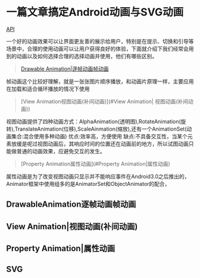# 一篇文章搞定Android动画与SVG动画

[API](https://developer.android.com/reference/android/view/animation/Animation.html)

一个好的动画效果可以让界面更友善的展示给用户，特别是在提示、切换和引导等场景中，合理的使用动画可以让用户获得良好的体验，下面就介绍下我们经常会用到的动画以及如何选择合理的选择动画并使用，他们有哪些区别。

> [Drawable Animation|逐帧动画帧动画](#DrawableAnimation逐帧动画帧动画)

帧动画这个比较好理解，就是一张张图片顺序播放，和动画片原理一样，主要应用在加载和适合循环播放的情况下使用

> [View Animation视图动画(补间动画)](#View Animation| 视图动画(补间动画))

视图动画提供了四种动画方式：AlphaAnimation(透明图),RotateAnimation(旋转),TranslateAnimation(位移),ScaleAinmation(缩放),还有一个AnimationSet(动画集合:混合使用多种动画)
优点:效率高，方便使用
缺点:不具备交互性，当某个元素放缓是呢过视图动画后，其响应时间的位置还在动画前的地方，所以试图动画只能做普通的动画效果，应避免交互的发生。

> [Property Animation属性动画](#Property Animation|属性动画)

属性动画是为了改变视图动画只显示并不能响应事件在Android3.0之后推出的，Animator框架中使用组多的是AnimatorSet和ObjectAnimator的配合，


## DrawableAnimation逐帧动画帧动画

## View Animation|视图动画(补间动画)

## Property Animation|属性动画

## SVG
